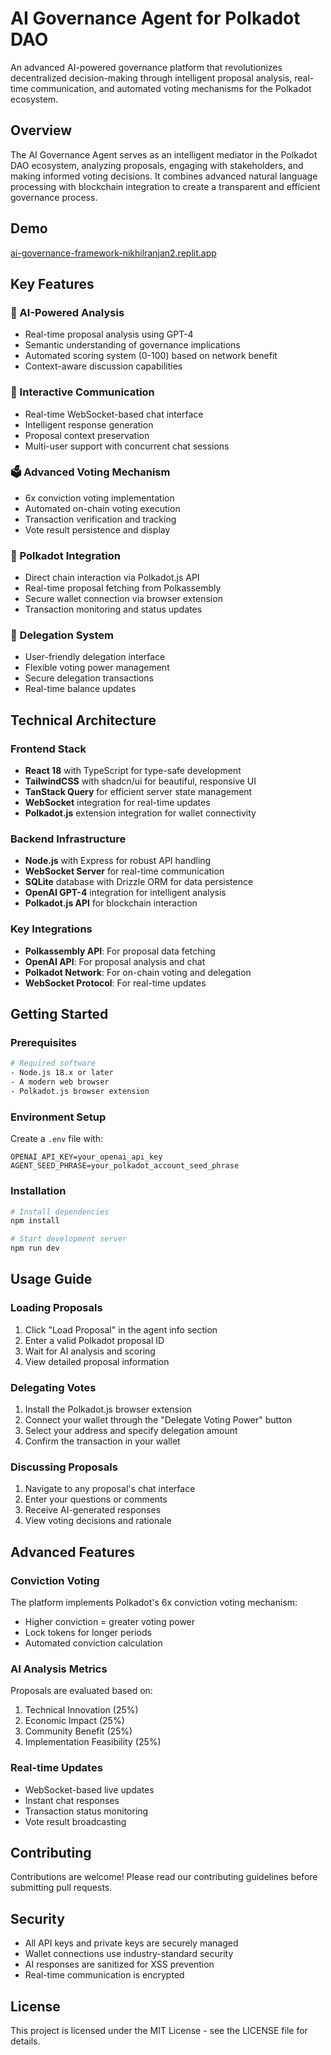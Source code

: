 # AI Governance Agent for Polkadot DAO

An advanced AI-powered governance platform that revolutionizes decentralized decision-making through intelligent proposal analysis, real-time communication, and automated voting mechanisms for the Polkadot ecosystem.

## Overview

The AI Governance Agent serves as an intelligent mediator in the Polkadot DAO ecosystem, analyzing proposals, engaging with stakeholders, and making informed voting decisions. It combines advanced natural language processing with blockchain integration to create a transparent and efficient governance process.

## Demo

[ai-governance-framework-nikhilranjan2.replit.app](https://ai-governance-framework-nikhilranjan2.replit.app/)

## Key Features

### 🤖 AI-Powered Analysis
- Real-time proposal analysis using GPT-4
- Semantic understanding of governance implications
- Automated scoring system (0-100) based on network benefit
- Context-aware discussion capabilities

### 💬 Interactive Communication
- Real-time WebSocket-based chat interface
- Intelligent response generation
- Proposal context preservation
- Multi-user support with concurrent chat sessions

### 🗳️ Advanced Voting Mechanism
- 6x conviction voting implementation
- Automated on-chain voting execution
- Transaction verification and tracking
- Vote result persistence and display

### 🔗 Polkadot Integration
- Direct chain interaction via Polkadot.js API
- Real-time proposal fetching from Polkassembly
- Secure wallet connection via browser extension
- Transaction monitoring and status updates

### 👥 Delegation System
- User-friendly delegation interface
- Flexible voting power management
- Secure delegation transactions
- Real-time balance updates

## Technical Architecture

### Frontend Stack
- **React 18** with TypeScript for type-safe development
- **TailwindCSS** with shadcn/ui for beautiful, responsive UI
- **TanStack Query** for efficient server state management
- **WebSocket** integration for real-time updates
- **Polkadot.js** extension integration for wallet connectivity

### Backend Infrastructure
- **Node.js** with Express for robust API handling
- **WebSocket Server** for real-time communication
- **SQLite** database with Drizzle ORM for data persistence
- **OpenAI GPT-4** integration for intelligent analysis
- **Polkadot.js API** for blockchain interaction

### Key Integrations
- **Polkassembly API**: For proposal data fetching
- **OpenAI API**: For proposal analysis and chat
- **Polkadot Network**: For on-chain voting and delegation
- **WebSocket Protocol**: For real-time updates

## Getting Started

### Prerequisites
```bash
# Required software
- Node.js 18.x or later
- A modern web browser
- Polkadot.js browser extension
```

### Environment Setup
Create a `.env` file with:
```env
OPENAI_API_KEY=your_openai_api_key
AGENT_SEED_PHRASE=your_polkadot_account_seed_phrase
```

### Installation
```bash
# Install dependencies
npm install

# Start development server
npm run dev
```

## Usage Guide

### Loading Proposals
1. Click "Load Proposal" in the agent info section
2. Enter a valid Polkadot proposal ID
3. Wait for AI analysis and scoring
4. View detailed proposal information

### Delegating Votes
1. Install the Polkadot.js browser extension
2. Connect your wallet through the "Delegate Voting Power" button
3. Select your address and specify delegation amount
4. Confirm the transaction in your wallet

### Discussing Proposals
1. Navigate to any proposal's chat interface
2. Enter your questions or comments
3. Receive AI-generated responses
4. View voting decisions and rationale

## Advanced Features

### Conviction Voting
The platform implements Polkadot's 6x conviction voting mechanism:
- Higher conviction = greater voting power
- Lock tokens for longer periods
- Automated conviction calculation

### AI Analysis Metrics
Proposals are evaluated based on:
1. Technical Innovation (25%)
2. Economic Impact (25%)
3. Community Benefit (25%)
4. Implementation Feasibility (25%)

### Real-time Updates
- WebSocket-based live updates
- Instant chat responses
- Transaction status monitoring
- Vote result broadcasting

## Contributing

Contributions are welcome! Please read our contributing guidelines before submitting pull requests.

## Security

- All API keys and private keys are securely managed
- Wallet connections use industry-standard security
- AI responses are sanitized for XSS prevention
- Real-time communication is encrypted

## License

This project is licensed under the MIT License - see the LICENSE file for details.